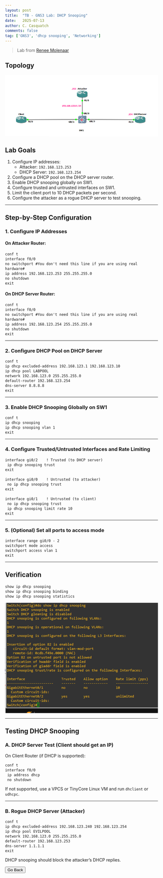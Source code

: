 ```yaml
---
layout: post
title:  "TB - GNS3 Lab: DHCP Snooping"
date:   2025-07-13
author: C. Casquatch
comments: false
tag: ['GNS3', 'dhcp snooping', 'Networking']
---
```


> Lab from [Renee Molenaar](https://gns3vault.com/switching/dhcp-snooping)

## Topology

![Screenshot 1](/assets/images/GNS3/dhcpsnooping/topology.png)

## Lab Goals

1. Configure IP addresses:
   - Attacker: `192.168.123.253`
   - DHCP Server: `192.168.123.254`
2. Configure a DHCP pool on the DHCP server router.
3. Enable DHCP snooping globally on SW1.
4. Configure trusted and untrusted interfaces on SW1.
5. Limit the client port to 10 DHCP packets per second.
6. Configure the attacker as a rogue DHCP server to test snooping.

---

## Step-by-Step Configuration

### 1. Configure IP Addresses

#### On Attacker Router:
```
conf t
interface f0/0
no switchport #You don't need this line if you are using real hardware#
ip address 192.168.123.253 255.255.255.0
no shutdown
exit
```

#### On DHCP Server Router:
```
conf t
interface f0/0
no switchport #You don't need this line if you are using real hardware#
ip address 192.168.123.254 255.255.255.0
no shutdown
exit
```

---

### 2. Configure DHCP Pool on DHCP Server

```
conf t
ip dhcp excluded-address 192.168.123.1 192.168.123.10
ip dhcp pool LABPOOL
network 192.168.123.0 255.255.255.0
default-router 192.168.123.254
dns-server 8.8.8.8
exit
```

---

### 3. Enable DHCP Snooping Globally on SW1

```
conf t
ip dhcp snooping
ip dhcp snooping vlan 1
exit
```

---

### 4. Configure Trusted/Untrusted Interfaces and Rate Limiting

```
interface gi0/2    ! Trusted (to DHCP server)
 ip dhcp snooping trust
exit

interface gi0/0    ! Untrusted (to attacker)
 no ip dhcp snooping trust
exit

interface gi0/1    ! Untrusted (to client)
 no ip dhcp snooping trust
 ip dhcp snooping limit rate 10
exit
```

---

### 5. (Optional) Set all ports to access mode

```
interface range gi0/0 - 2
switchport mode access
switchport access vlan 1
exit
```

---

## Verification

```
show ip dhcp snooping
show ip dhcp snooping binding
show ip dhcp snooping statistics
```

![Screenshot 2](/assets/images/GNS3/dhcpsnooping/verificationcommands1.png)

---

## Testing DHCP Snooping

### A. DHCP Server Test (Client should get an IP)

On Client Router (if DHCP is supported):
```
conf t
interface f0/0
 ip address dhcp
 no shutdown
```

If not supported, use a VPCS or TinyCore Linux VM and run `dhclient` or `udhcpc`.

---

### B. Rogue DHCP Server (Attacker)

```
conf t
ip dhcp excluded-address 192.168.123.240 192.168.123.254
ip dhcp pool EVILPOOL
network 192.168.123.0 255.255.255.0
default-router 192.168.123.253
dns-server 1.1.1.1
exit
```

DHCP snooping should block the attacker’s DHCP replies.


<button onclick="history.back()">Go Back</button>
